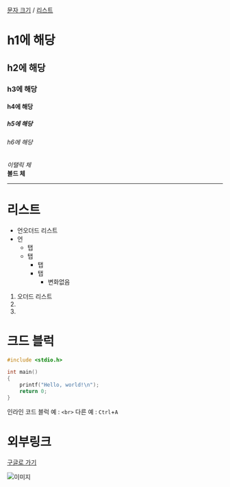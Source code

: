 [문자 크기](#h1에-해당) / [리스트](#리스트)


# h1에 해당
## h2에 해당
### h3에 해당
#### h4에 해당
##### h5에 해당
###### h6에 해당
*이탤릭 체*  
**볼드 체**

---

# 리스트
* 언오더드 리스트
* 언
    * 탭
    * 탭
        * 탭
        * 탭
            * 변화없음


1. 오더드 리스트
2. 
3.  

# 크드 블럭

```c
#include <stdio.h>

int main()
{
    printf("Hello, world!\n");
    return 0;
}
```
인라인 코드 블럭 예 : `<br>` 다른 예 : `Ctrl`+`A`


# 외부링크
[구글로 가기](https://google.com "구글 링크")

![이미지](./images.jpg "이미지 삽입")

